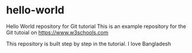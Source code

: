 # hello-world
Hello World repository for Git tutorial
This is an example repository for the Git tutoial on https://www.w3schools.com

This repository is built step by step in the tutorial.
I love Bangladesh
